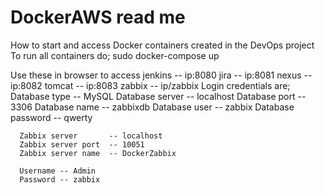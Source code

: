 # DockerAWS read me

How to start and access Docker containers created in the DevOps project
To run all containers do;
  sudo docker-compose up
  
Use these in browser to access
  jenkins 	-- ip:8080
  jira 		-- ip:8081
  nexus 	-- ip:8082
  tomcat 	-- ip:8083
  zabbix 	-- ip/zabbix
    Login credentials are;
      Database type	      -- MySQL
      Database server	  -- localhost
      Database port	      -- 3306
      Database name	      -- zabbixdb
      Database user	      -- zabbix
      Database password	  -- qwerty

      Zabbix server	      -- localhost
      Zabbix server port  -- 10051
      Zabbix server name  -- DockerZabbix

      Username -- Admin
      Password -- zabbix
	  
